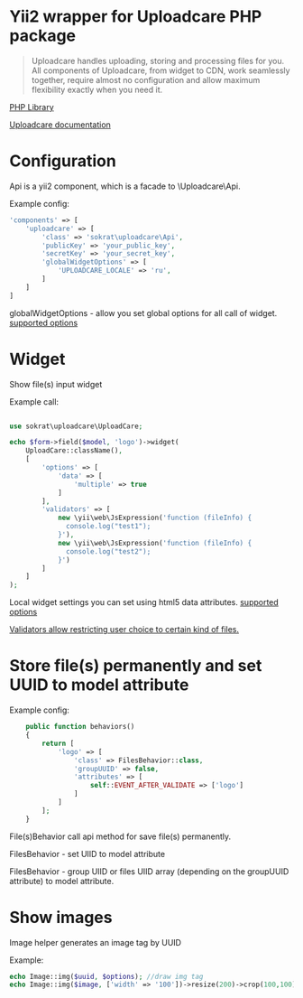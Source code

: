 Yii2 wrapper for Uploadcare PHP package
=======================================
>Uploadcare handles uploading, storing and processing files for you. All components of Uploadcare, from widget to CDN, work seamlessly together, require almost no configuration and allow maximum flexibility exactly when you need it.

[PHP Library](https://github.com/uploadcare/uploadcare-php)

[Uploadcare documentation](https://uploadcare.com/documentation/)

Configuration
=========
Api is a yii2 component, which is a facade to \Uploadcare\Api.

Example config:
```php
'components' => [
    'uploadcare' => [
        'class' => 'sokrat\uploadcare\Api',
        'publicKey' => 'your_public_key',
        'secretKey' => 'your_secret_key',
        'globalWidgetOptions' => [
            'UPLOADCARE_LOCALE' => 'ru',
        ]
    ]
]
```

globalWidgetOptions - allow you set global options for all call of widget. [supported options](https://uploadcare.com/documentation/widget/)

Widget
======
Show file(s) input widget

Example call:
```php

use sokrat\uploadcare\UploadCare;

echo $form->field($model, 'logo')->widget(
    UploadCare::className(),
    [
        'options' => [
            'data' => [
                'multiple' => true
            ]
        ],
        'validators' => [
            new \yii\web\JsExpression('function (fileInfo) {
              console.log("test1");
            }'),
            new \yii\web\JsExpression('function (fileInfo) {
              console.log("test2");
            }')
        ]
    ]
);
```

Local widget settings you can set using html5 data attributes. [supported options](https://uploadcare.com/documentation/widget/)

[Validators allow restricting user choice to certain kind of files.](https://uploadcare.com/documentation/javascript_api/#validation)

Store file(s) permanently and set UUID to model attribute
=========================================================
Example config:
```php
    public function behaviors()
    {
        return [
            'logo' => [
                'class' => FilesBehavior::class,
                'groupUUID' => false,
                'attributes' => [
                    self::EVENT_AFTER_VALIDATE => ['logo']
                ]
            ]
        ];
    }
```
File(s)Behavior call api method for save file(s) permanently.

FilesBehavior - set UIID to model attribute

FilesBehavior - group UIID or files UIID array (depending on the groupUUID attribute) to model attribute.

Show images
==========
Image helper generates an image tag by UUID

Example:
```php
echo Image::img($uuid, $options); //draw img tag
echo Image::img($image, ['width' => '100'])->resize(200)->crop(100,100); //resize and crop image, then render img tag 
```
